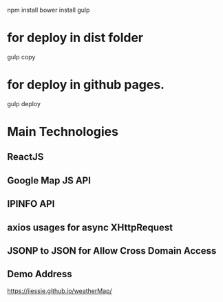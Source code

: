 npm install
bower install 
gulp 




# for deploy in dist folder
gulp copy 

# for deploy in github pages.
gulp deploy

# Main Technologies
## ReactJS

## Google Map JS API 

## IPINFO API 

## axios usages for async XHttpRequest

## JSONP to JSON for Allow Cross Domain Access

## Demo Address
https://jiessie.github.io/weatherMap/
